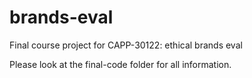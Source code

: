 # brands-eval
Final course project for CAPP-30122: ethical brands eval

Please look at the final-code folder for all information.
